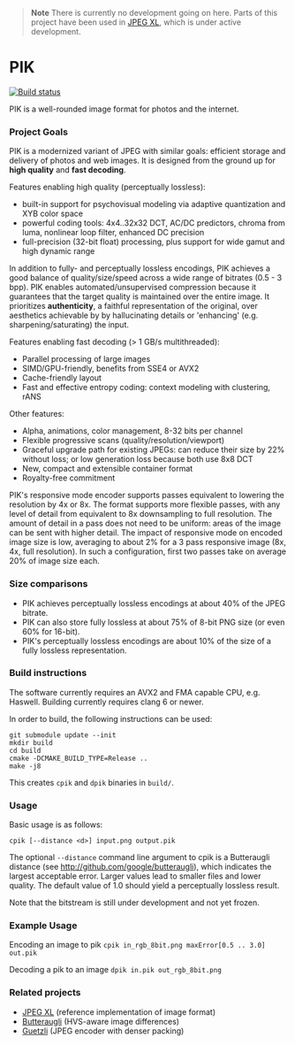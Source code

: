 > **Note**
> There is currently no development going on here. Parts of this project have been used in [JPEG XL](https://github.com/libjxl/libjxl), which is under active development.


# PIK

[![Build status][build-status-img]][build-status]

PIK is a well-rounded image format for photos and the internet.

### Project Goals

PIK is a modernized variant of JPEG with similar goals: efficient storage and
delivery of photos and web images. It is designed from the ground up for
**high quality** and **fast decoding**.

Features enabling high quality (perceptually lossless):

*   built-in support for psychovisual modeling via adaptive quantization and
    XYB color space
*   powerful coding tools: 4x4..32x32 DCT, AC/DC predictors, chroma from luma,
    nonlinear loop filter, enhanced DC precision
*   full-precision (32-bit float) processing, plus support for wide gamut and
    high dynamic range

In addition to fully- and perceptually lossless encodings, PIK achieves a good
balance of quality/size/speed across a wide range of bitrates (0.5 - 3 bpp).
PIK enables automated/unsupervised compression because it guarantees that the
target quality is maintained over the entire image. It prioritizes
**authenticity**, a faithful representation of the original, over aesthetics
achievable by by hallucinating details or 'enhancing' (e.g.
sharpening/saturating) the input.

Features enabling fast decoding (> 1 GB/s multithreaded):

*   Parallel processing of large images
*   SIMD/GPU-friendly, benefits from SSE4 or AVX2
*   Cache-friendly layout
*   Fast and effective entropy coding: context modeling with clustering, rANS

Other features:

*   Alpha, animations, color management, 8-32 bits per channel
*   Flexible progressive scans (quality/resolution/viewport)
*   Graceful upgrade path for existing JPEGs: can reduce their size by 22%
    without loss; or low generation loss because both use 8x8 DCT
*   New, compact and extensible container format
*   Royalty-free commitment

PIK's responsive mode encoder supports passes equivalent to lowering the
resolution by 4x or 8x. The format supports more flexible passes, with any level
of detail from equivalent to 8x downsampling to full resolution.  The amount of
detail in a pass does not need to be uniform: areas of the image can be sent
with higher detail. The impact of responsive mode on encoded image size is low,
averaging to about 2% for a 3 pass responsive image (8x, 4x, full resolution).
In such a configuration, first two passes take on average 20% of image size each.

### Size comparisons

*   PIK achieves perceptually lossless encodings at about 40% of the JPEG
    bitrate.
*   PIK can also store fully lossless at about 75% of 8-bit PNG size (or even
    60% for 16-bit).
*   PIK's perceptually lossless encodings are about 10% of the size of a fully
    lossless representation.

### Build instructions

The software currently requires an AVX2 and FMA capable CPU, e.g. Haswell.
Building currently requires clang 6 or newer.

In order to build, the following instructions can be used:

```console
git submodule update --init
mkdir build
cd build
cmake -DCMAKE_BUILD_TYPE=Release ..
make -j8
```

This creates `cpik` and `dpik` binaries in `build/`.

### Usage

Basic usage is as follows:

```console
cpik [--distance <d>] input.png output.pik
```

The optional `--distance` command line argument to cpik is a Butteraugli
distance (see http://github.com/google/butteraugli), which indicates the largest
acceptable error. Larger values lead to smaller files and lower quality. The
default value of 1.0 should yield a perceptually lossless result.

Note that the bitstream is still under development and not yet frozen.

### Example Usage

Encoding an image to pik ```cpik in_rgb_8bit.png maxError[0.5 .. 3.0] out.pik```

Decoding a pik to an image ```dpik in.pik out_rgb_8bit.png```

### Related projects

*   [JPEG XL](https://github.com/libjxl/libjxl) (reference implementation of image format)
*   [Butteraugli](http://github.com/google/butteraugli) (HVS-aware image differences)
*   [Guetzli](http://github.com/google/guetzli) (JPEG encoder with denser packing)

[build-status]:     https://travis-ci.org/google/pik
[build-status-img]: https://travis-ci.org/google/pik.svg?branch=master
